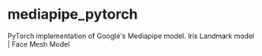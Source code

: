 # mediapipe_pytorch
PyTorch implementation of Google's Mediapipe model. Iris Landmark model | Face Mesh Model
